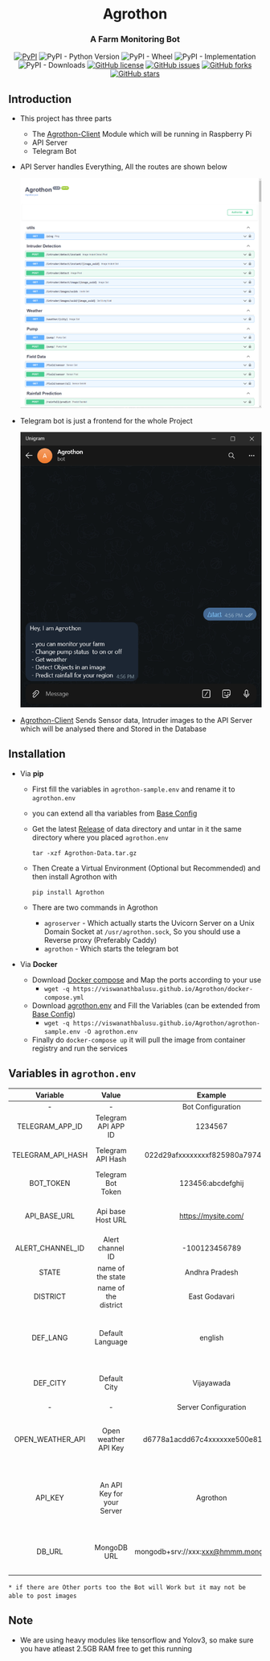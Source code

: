 <div align="center">
<h1>Agrothon</h1>
<h3>A Farm Monitoring Bot</h3>
<a href="https://pypi.org/project/Agrothon"><img alt="PyPI" src="https://img.shields.io/pypi/v/Agrothon?style=for-the-badge"></a>
<img alt="PyPI - Python Version" src="https://img.shields.io/pypi/pyversions/Agrothon?style=for-the-badge">
<img alt="PyPI - Wheel" src="https://img.shields.io/pypi/wheel/Agrothon?style=for-the-badge">
<img alt="PyPI - Implementation" src="https://img.shields.io/pypi/implementation/Agrothon?style=for-the-badge">
<img alt="PyPI - Downloads" src="https://img.shields.io/pypi/dm/Agrothon?style=for-the-badge">
<a href="https://github.com/viswanathbalusu/Agrothon/blob/main/LICENSE"><img alt="GitHub license" src="https://img.shields.io/github/license/ViswanathBalusu/agrothon?style=for-the-badge"></a>
<a href="https://github.com/ViswanathBalusu/agrothon/issues"><img alt="GitHub issues" src="https://img.shields.io/github/issues/ViswanathBalusu/agrothon?style=for-the-badge"></a>
<a href="https://github.com/ViswanathBalusu/agrothon/network"><img alt="GitHub forks" src="https://img.shields.io/github/forks/ViswanathBalusu/agrothon?style=for-the-badge"></a>
<a href="https://github.com/ViswanathBalusu/agrothon/stargazers"><img alt="GitHub stars" src="https://img.shields.io/github/stars/ViswanathBalusu/agrothon?style=for-the-badge"></a>

</div>

## Introduction
- This project has three parts
   - The [Agrothon-Client](https://github.com/viswanathbalusu/Agrothon-Client) Module which will be running in Raspberry Pi
   - API Server
   - Telegram Bot
  
- API Server handles Everything, All the routes are shown below

  ![API Docs](.github/Apiserver.png?raw=true)
- Telegram bot is just a frontend for the whole Project

  ![Telegram Bot](.github/telegrambot.png)
- [Agrothon-Client](https://github.com/viswanathbalusu/Agrothon-Client) Sends Sensor data, Intruder images to the API Server which will be analysed there and Stored in the Database

## Installation
- Via **pip** 
  - First fill the variables in `agrothon-sample.env` and rename it to `agrothon.env`
  - you can extend all tha variables from [Base Config](agrothon/BaseConfig.py)
  - Get the latest [Release](https://github.com/viswanathbalusu/Agrothon/releases/latest/download/Agrothon-Data.tar.gz) of data directory and untar in it the same directory where you placed `agrothon.env`
      
      ```
      tar -xzf Agrothon-Data.tar.gz
      ```
  - Then Create a Virtual Environment (Optional but Recommended) and then install Agrothon with
      
      ```
      pip install Agrothon
      ```
  - There are two commands in Agrothon
    - `agroserver` - Which actually starts the Uvicorn Server on a Unix Domain Socket at `/usr/agrothon.sock`, So you should use a Reverse proxy (Preferably Caddy)
    - `agrothon` - Which starts the telegram bot

- Via **Docker**
   - Download [Docker compose](./docker-compose.yml) and Map the ports according to your use
      - ```wget -q https://viswanathbalusu.github.io/Agrothon/docker-compose.yml```
   - Download [agrothon.env](./agrothon-sample.env) and Fill the Variables (can be extended from [Base Config](agrothon/BaseConfig.py))
      - ```wget -q https://viswanathbalusu.github.io/Agrothon/agrothon-sample.env -O agrothon.env```
   - Finally do `docker-compose up` it will pull the image from container registry and run the services 

## Variables in `agrothon.env`

| Variable | Value | Example | Required | Description |
| :---: | :---: | :---: | :---: | :---: |
| - | - | Bot Configuration | - | - |
| TELEGRAM_APP_ID | Telegram API APP ID | 1234567 | True | Can be obtained from [Telegram](https://my.telegram.org/auth) |
| TELEGRAM_API_HASH | Telegram API Hash | 022d29afxxxxxxxxf825980a7974ec42 | True | Can be obtained from [Telegram](https://my.telegram.org/auth) |
| BOT_TOKEN | Telegram Bot Token | 123456:abcdefghij | True | Can be obtained from [Bot Father](https://t.me/botfather)
| API_BASE_URL | Api base Host URL | https://mysite.com/ | True | Must be host Without port (i.e Port 80/443* only) |
| ALERT_CHANNEL_ID | Alert channel ID | -100123456789 | True | Intruder Alerts will be posted to this channel |
| STATE | name of the state | Andhra Pradesh | True | Must be a state in India 🤔|
| DISTRICT | name of the district | East Godavari | True | name of your district |
| DEF_LANG | Default Language | english | False | Can be choosen from `english`, `telugu`, `tamil`, `hindi` (Default is `english`)|
| DEF_CITY | Default City | Vijayawada | True | City from which weather should be fetched |
| - | - | Server Configuration | - | - |
| OPEN_WEATHER_API | Open weather API Key| d6778a1acdd67c4xxxxxxe500e81987d | True | API to get the weather data of a particular region, Get this from [OpenWeather](https://openweathermap.org/api)|
| API_KEY | An API Key for your Server | Agrothon | True | This is like a Password for your API Server, So choose Wisely (Alphanumeric only) |
| DB_URL | MongoDB URL | mongodb+srv://xxx:xxx@hmmm.mongodb.net | True | Database to Store All the data, get this from [MongoDB](https://mongodb.com) |

  `* if there are Other ports too the Bot will Work but it may not be able to post images`

## Note
- We are using heavy modules like tensorflow and Yolov3, so make sure you have atleast 2.5GB RAM free to get this running